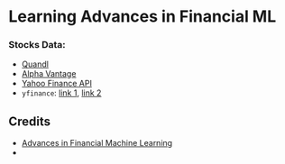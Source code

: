 # Learning Advances in Financial ML


### Stocks Data:

- [Quandl](https://github.com/quandl/quandl-python)
- [Alpha Vantage]()
- [Yahoo Finance API](https://www.yahoofinanceapi.com/)
- `yfinance`: [link 1](https://github.com/ranaroussi/yfinance), [link 2](https://aroussi.com/post/python-yahoo-finance)

## Credits

- [Advances in Financial Machine Learning](https://www.amazon.com/Advances-Financial-Machine-Learning-Marcos/dp/1119482089)
- 